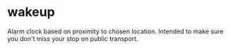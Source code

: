 wakeup
======

Alarm clock based on proximity to chosen location. Intended to make sure you don't miss your stop on public transport.
